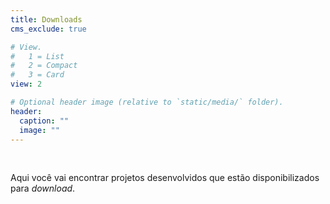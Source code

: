 ```yaml
---
title: Downloads
cms_exclude: true

# View.
#   1 = List
#   2 = Compact
#   3 = Card
view: 2

# Optional header image (relative to `static/media/` folder).
header:
  caption: ""
  image: ""
---
```


<br/> 

Aqui você vai encontrar projetos desenvolvidos que estão disponibilizados para _download_.

<br/> 
